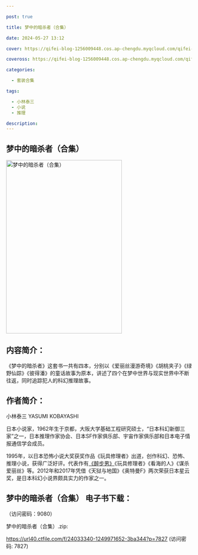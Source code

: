 ```yaml
---

post: true

title: 梦中的暗杀者（合集）

date: 2024-05-27 13:12

cover: https://qifei-blog-1256009448.cos.ap-chengdu.myqcloud.com/qifei-blog/65f6d1509f345e8d03ca2a2d.jpg

coveross: https://qifei-blog-1256009448.cos.ap-chengdu.myqcloud.com/qifei-blog/65f6d1509f345e8d03ca2a2d.jpg

categories:

  - 套装合集

tags:

  - 小林泰三
  - 小说
  - 推理

description:
---
```


## 梦中的暗杀者（合集）
<img alt="梦中的暗杀者（合集） " class="aligncenter loaded" data-was-processed="true" decoding="async" fetchpriority="high" height="471" src="https://qifei-blog-1256009448.cos.ap-chengdu.myqcloud.com/qifei-blog/65f6d1509f345e8d03ca2a2d.jpg " style="cursor: zoom-in;" width="314"/>

## 内容简介：

《梦中的暗杀者》这套书一共有四本，分别以《爱丽丝漫游奇境》《胡桃夹子》《绿野仙踪》《彼得潘》的童话故事为原本，讲述了四个在梦中世界与现实世界中不断往返，同时追踪犯人的科幻推理故事。

## 作者简介：

小林泰三 YASUMI KOBAYASHI

日本小说家，1962年生于京都，大阪大学基础工程研究硕士，“日本科幻新御三家”之一，日本推理作家协会、日本SF作家俱乐部、宇宙作家俱乐部和日本电子情报通信学会成员。

1995年，以日本恐怖小说大奖获奖作品《玩具修理者》出道，创作科幻、恐怖、推理小说，获得广泛好评。代表作有<a href="https://www.huibooks.com/1972.html">《醉步男》</a>《玩具修理者》《看海的人》《谋杀爱丽丝》等。2012年和2017年凭借《天狱与地国》《奥特曼F》两次荣获日本星云奖，是日本科幻小说界颇具实力的作家之一。

## 梦中的暗杀者（合集） 电子书下载：

 （访问密码：9080）

梦中的暗杀者（合集）.zip: 

https://url40.ctfile.com/f/24033340-1249971652-3ba344?p=7827 (访问密码: 7827)
